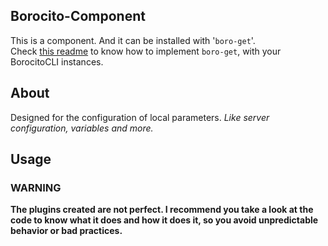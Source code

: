 ## Borocito-Component
This is a component. And it can be installed with '`boro-get`'.  
Check [this readme](https://github.com/Borocito/Components-for-Borocito/blob/main/boro-get/README.md) to know how to implement `boro-get`, with your BorocitoCLI instances.  

## About
Designed for the configuration of local parameters. *Like server configuration, variables and more.*

## Usage


### WARNING
**The plugins created are not perfect. I recommend you take a look at the code to know what it does and how it does it, so you avoid unpredictable behavior or bad practices.**